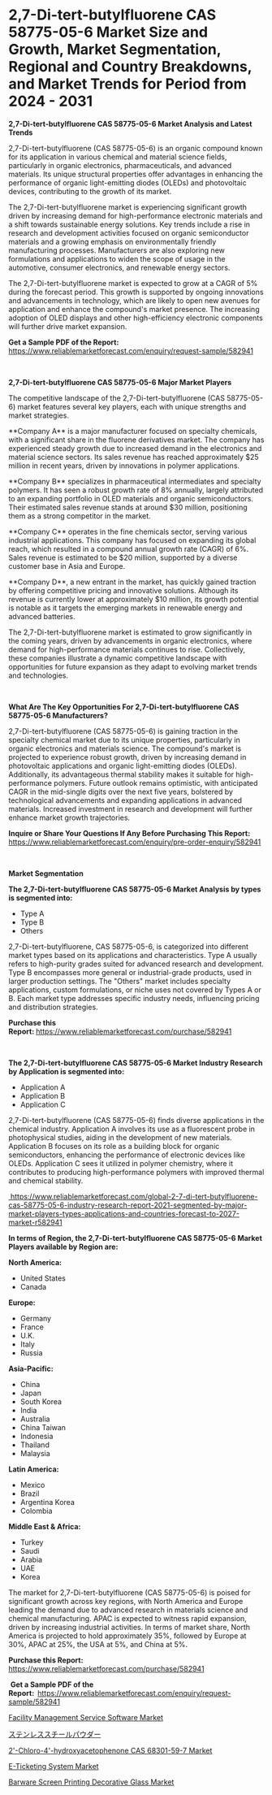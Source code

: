 <p><h1>2,7-Di-tert-butylfluorene CAS 58775-05-6 Market Size and Growth, Market Segmentation, Regional and Country Breakdowns, and Market Trends for Period from 2024 -  2031</h1></p><p><strong>2,7-Di-tert-butylfluorene CAS 58775-05-6 Market Analysis and Latest Trends</strong></p>
<p><p>2,7-Di-tert-butylfluorene (CAS 58775-05-6) is an organic compound known for its application in various chemical and material science fields, particularly in organic electronics, pharmaceuticals, and advanced materials. Its unique structural properties offer advantages in enhancing the performance of organic light-emitting diodes (OLEDs) and photovoltaic devices, contributing to the growth of its market.</p><p>The 2,7-Di-tert-butylfluorene market is experiencing significant growth driven by increasing demand for high-performance electronic materials and a shift towards sustainable energy solutions. Key trends include a rise in research and development activities focused on organic semiconductor materials and a growing emphasis on environmentally friendly manufacturing processes. Manufacturers are also exploring new formulations and applications to widen the scope of usage in the automotive, consumer electronics, and renewable energy sectors.</p><p>The 2,7-Di-tert-butylfluorene market is expected to grow at a CAGR of 5% during the forecast period. This growth is supported by ongoing innovations and advancements in technology, which are likely to open new avenues for application and enhance the compound's market presence. The increasing adoption of OLED displays and other high-efficiency electronic components will further drive market expansion.</p></p>
<p><strong>Get a Sample PDF of the Report:&nbsp;</strong> <a href="https://www.reliablemarketforecast.com/enquiry/request-sample/582941?utm_campaign=1082&utm_medium=2&utm_source=Github&utm_content=ia&utm_term=09122024&utm_id=27-di-tert-butylfluorene-cas-58775-05-6">https://www.reliablemarketforecast.com/enquiry/request-sample/582941</a></p>
<p>&nbsp;</p>
<p><strong>2,7-Di-tert-butylfluorene CAS 58775-05-6 Major Market Players</strong></p>
<p><p>The competitive landscape of the 2,7-Di-tert-butylfluorene (CAS 58775-05-6) market features several key players, each with unique strengths and market strategies.</p><p>**Company A** is a major manufacturer focused on specialty chemicals, with a significant share in the fluorene derivatives market. The company has experienced steady growth due to increased demand in the electronics and material science sectors. Its sales revenue has reached approximately $25 million in recent years, driven by innovations in polymer applications.</p><p>**Company B** specializes in pharmaceutical intermediates and specialty polymers. It has seen a robust growth rate of 8% annually, largely attributed to an expanding portfolio in OLED materials and organic semiconductors. Their estimated sales revenue stands at around $30 million, positioning them as a strong competitor in the market.</p><p>**Company C** operates in the fine chemicals sector, serving various industrial applications. This company has focused on expanding its global reach, which resulted in a compound annual growth rate (CAGR) of 6%. Sales revenue is estimated to be $20 million, supported by a diverse customer base in Asia and Europe.</p><p>**Company D**, a new entrant in the market, has quickly gained traction by offering competitive pricing and innovative solutions. Although its revenue is currently lower at approximately $10 million, its growth potential is notable as it targets the emerging markets in renewable energy and advanced batteries.</p><p>The 2,7-Di-tert-butylfluorene market is estimated to grow significantly in the coming years, driven by advancements in organic electronics, where demand for high-performance materials continues to rise. Collectively, these companies illustrate a dynamic competitive landscape with opportunities for future expansion as they adapt to evolving market trends and technologies.</p></p>
<p>&nbsp;</p>
<p><strong>What Are The Key Opportunities For 2,7-Di-tert-butylfluorene CAS 58775-05-6 Manufacturers?</strong></p>
<p><p>2,7-Di-tert-butylfluorene (CAS 58775-05-6) is gaining traction in the specialty chemical market due to its unique properties, particularly in organic electronics and materials science. The compound's market is projected to experience robust growth, driven by increasing demand in photovoltaic applications and organic light-emitting diodes (OLEDs). Additionally, its advantageous thermal stability makes it suitable for high-performance polymers. Future outlook remains optimistic, with anticipated CAGR in the mid-single digits over the next five years, bolstered by technological advancements and expanding applications in advanced materials. Increased investment in research and development will further enhance market growth trajectories.</p></p>
<p><strong>Inquire or Share Your Questions If Any Before Purchasing This Report:</strong> <a href="https://www.reliablemarketforecast.com/enquiry/pre-order-enquiry/582941?utm_campaign=1082&utm_medium=2&utm_source=Github&utm_content=ia&utm_term=09122024&utm_id=27-di-tert-butylfluorene-cas-58775-05-6">https://www.reliablemarketforecast.com/enquiry/pre-order-enquiry/582941</a></p>
<p>&nbsp;</p>
<p><strong>Market Segmentation</strong></p>
<p><strong>The 2,7-Di-tert-butylfluorene CAS 58775-05-6 Market Analysis by types is segmented into:</strong></p>
<p><ul><li>Type A</li><li>Type B</li><li>Others</li></ul></p>
<p><p>2,7-Di-tert-butylfluorene, CAS 58775-05-6, is categorized into different market types based on its applications and characteristics. Type A usually refers to high-purity grades suited for advanced research and development. Type B encompasses more general or industrial-grade products, used in larger production settings. The "Others" market includes specialty applications, custom formulations, or niche uses not covered by Types A or B. Each market type addresses specific industry needs, influencing pricing and distribution strategies.</p></p>
<p><strong>Purchase this Report:&nbsp;</strong><a href="https://www.reliablemarketforecast.com/purchase/582941?utm_campaign=1082&utm_medium=2&utm_source=Github&utm_content=ia&utm_term=09122024&utm_id=27-di-tert-butylfluorene-cas-58775-05-6">https://www.reliablemarketforecast.com/purchase/582941</a></p>
<p>&nbsp;</p>
<p><strong>The 2,7-Di-tert-butylfluorene CAS 58775-05-6 Market Industry Research by Application is segmented into:</strong></p>
<p><ul><li>Application A</li><li>Application B</li><li>Application C</li></ul></p>
<p><p>2,7-Di-tert-butylfluorene (CAS 58775-05-6) finds diverse applications in the chemical industry. Application A involves its use as a fluorescent probe in photophysical studies, aiding in the development of new materials. Application B focuses on its role as a building block for organic semiconductors, enhancing the performance of electronic devices like OLEDs. Application C sees it utilized in polymer chemistry, where it contributes to producing high-performance polymers with improved thermal and chemical stability.</p></p>
<p><a href="https://www.reliablemarketforecast.com/global-2-7-di-tert-butylfluorene-cas-58775-05-6-industry-research-report-2021-segmented-by-major-market-players-types-applications-and-countries-forecast-to-2027-market-r582941?utm_campaign=1082&utm_medium=2&utm_source=Github&utm_content=ia&utm_term=09122024&utm_id=27-di-tert-butylfluorene-cas-58775-05-6">&nbsp;https://www.reliablemarketforecast.com/global-2-7-di-tert-butylfluorene-cas-58775-05-6-industry-research-report-2021-segmented-by-major-market-players-types-applications-and-countries-forecast-to-2027-market-r582941</a></p>
<p><strong>In terms of Region, the 2,7-Di-tert-butylfluorene CAS 58775-05-6 Market Players available by Region are:</strong></p>
<p>
    <p> <strong> North America: </strong>
        <ul>
            <li>United States</li>
            <li>Canada</li>
        </ul>
        </p> 
    <p> <strong> Europe: </strong>
        <ul>
            <li>Germany</li>
            <li>France</li>
            <li>U.K.</li>
            <li>Italy</li>
            <li>Russia</li>
        </ul>
        </p> 
    <p> <strong> Asia-Pacific: </strong>
        <ul>
            <li>China</li>
            <li>Japan</li>
            <li>South Korea</li>
            <li>India</li>
            <li>Australia</li>
            <li>China Taiwan</li>
            <li>Indonesia</li>
            <li>Thailand</li>
            <li>Malaysia</li>
        </ul>
        </p> 
    <p> <strong> Latin America: </strong>
        <ul>
            <li>Mexico</li>
            <li>Brazil</li>
            <li>Argentina Korea</li>
            <li>Colombia</li>
        </ul>
        </p> 
    <p> <strong> Middle East & Africa: </strong>
        <ul>
            <li>Turkey</li>
            <li>Saudi</li>
            <li>Arabia</li>
            <li>UAE</li>
            <li>Korea</li>
        </ul>
    </p>
    </p>
<p><p>The market for 2,7-Di-tert-butylfluorene (CAS 58775-05-6) is poised for significant growth across key regions, with North America and Europe leading the demand due to advanced research in materials science and chemical manufacturing. APAC is expected to witness rapid expansion, driven by increasing industrial activities. In terms of market share, North America is projected to hold approximately 35%, followed by Europe at 30%, APAC at 25%, the USA at 5%, and China at 5%.</p></p>
<p><strong>Purchase this Report: </strong><a href="https://www.reliablemarketforecast.com/purchase/582941?utm_campaign=1082&utm_medium=2&utm_source=Github&utm_content=ia&utm_term=09122024&utm_id=27-di-tert-butylfluorene-cas-58775-05-6">https://www.reliablemarketforecast.com/purchase/582941</a></p>
<p>&nbsp;<strong>Get a Sample PDF of the Report:&nbsp;&nbsp;</strong><a href="https://www.reliablemarketforecast.com/enquiry/request-sample/582941?utm_campaign=1082&utm_medium=2&utm_source=Github&utm_content=ia&utm_term=09122024&utm_id=27-di-tert-butylfluorene-cas-58775-05-6">https://www.reliablemarketforecast.com/enquiry/request-sample/582941</a></p>
<p><strong></strong></p>
<p><p><a href="https://www.linkedin.com/pulse/competitive-landscape-facility-management-service-software-pnzqf?utm_campaign=1082&utm_medium=2&utm_source=Github&utm_content=ia&utm_term=09122024&utm_id=27-di-tert-butylfluorene-cas-58775-05-6">Facility Management Service Software Market</a></p><p><a href="https://github.com/lababdou/Market-Research-Report-List-6/blob/main/620542427355.md?utm_campaign=1082&utm_medium=2&utm_source=Github&utm_content=ia&utm_term=09122024&utm_id=27-di-tert-butylfluorene-cas-58775-05-6">ステンレススチールパウダー</a></p><p><a href="https://github.com/NorbertYates/Market-Research-Report-List-7/blob/main/2-chloro-4-hydroxyacetophenone-cas-68301-59-7-market.md?utm_campaign=1082&utm_medium=2&utm_source=Github&utm_content=ia&utm_term=09122024&utm_id=27-di-tert-butylfluorene-cas-58775-05-6">2'-Chloro-4'-hydroxyacetophenone CAS 68301-59-7 Market</a></p><p><a href="https://www.linkedin.com/pulse/thorough-examination-size-dynamics-insightronics-ml8hf?utm_campaign=1082&utm_medium=2&utm_source=Github&utm_content=ia&utm_term=09122024&utm_id=27-di-tert-butylfluorene-cas-58775-05-6">E-Ticketing System Market</a></p><p><a href="https://www.linkedin.com/pulse/barware-screen-printing-decorative-glass-market-analysis-i4ehf?utm_campaign=1082&utm_medium=2&utm_source=Github&utm_content=ia&utm_term=09122024&utm_id=27-di-tert-butylfluorene-cas-58775-05-6">Barware Screen Printing Decorative Glass Market</a></p></p>